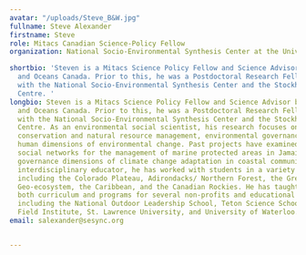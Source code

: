```yaml
---
avatar: "/uploads/Steve_B&W.jpg"
fullname: Steve Alexander
firstname: Steve
role: Mitacs Canadian Science-Policy Fellow
organization: National Socio-Environmental Synthesis Center at the University of Maryland

shortbio: 'Steven is a Mitacs Science Policy Fellow and Science Advisor based at Fisheries
  and Oceans Canada. Prior to this, he was a Postdoctoral Research Fellow dually affiliated
  with the National Socio-Environmental Synthesis Center and the Stockholm Resilience
  Centre. '
longbio: Steven is a Mitacs Science Policy Fellow and Science Advisor based at Fisheries
  and Oceans Canada. Prior to this, he was a Postdoctoral Research Fellow dually affiliated
  with the National Socio-Environmental Synthesis Center and the Stockholm Resilience
  Centre. As an environmental social scientist, his research focuses on community-based
  conservation and natural resource management, environmental governance, and the
  human dimensions of environmental change. Past projects have examined the role of
  social networks for the management of marine protected areas in Jamaica and the
  governance dimensions of climate change adaptation in coastal communities. As an
  interdisciplinary educator, he has worked with students in a variety of bioregions
  including the Colorado Plateau, Adirondacks/ Northern Forest, the Greater Yellowstone
  Geo-ecosystem, the Caribbean, and the Canadian Rockies. He has taught and developed
  both curriculum and programs for several non-profits and educational institutions
  including the National Outdoor Leadership School, Teton Science Schools, Wild Rockies
  Field Institute, St. Lawrence University, and University of Waterloo.
email: salexander@sesync.org


---
```

